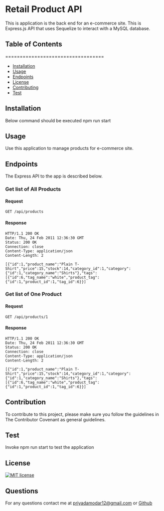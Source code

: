 # Retail Product API
This is application is the back end for an e-commerce site. This is Express.js API that uses Sequelize to interact with a MySQL database.
## Table of Contents 
==================================
* [Installation](#Installation)
* [Usage](#Usage)
* [Endpoints](#Endpoints)
* [License](#License)
* [Contributing](#Contributing)
* [Test](#Test)



## Installation
Below command should be executed npm run start
## Usage
Use this application to manage products for e-commerce site.
## Endpoints

The Express API to the app is described below.

### Get list of All Products

#### Request

`GET /api/products`

#### Response

    HTTP/1.1 200 OK
    Date: Thu, 24 Feb 2011 12:36:30 GMT
    Status: 200 OK
    Connection: close
    Content-Type: application/json
    Content-Length: 2

    [{"id":1,"product_name":"Plain T-Shirt","price":15,"stock":14,"category_id":1,"category":{"id":1,"category_name":"Shirts"},"tags":[{"id":6,"tag_name":"white","product_tag":{"id":1,"product_id":1,"tag_id":6}}]

### Get list of One Product
#### Request

`GET /api/products/1`

#### Response

    HTTP/1.1 200 OK
    Date: Thu, 24 Feb 2011 12:36:30 GMT
    Status: 200 OK
    Connection: close
    Content-Type: application/json
    Content-Length: 2

    [{"id":1,"product_name":"Plain T-Shirt","price":15,"stock":14,"category_id":1,"category":{"id":1,"category_name":"Shirts"},"tags":[{"id":6,"tag_name":"white","product_tag":{"id":1,"product_id":1,"tag_id":6}}]
## Contribution
To contribute to this project, please make sure you follow the guidelines in The Contributor Covenant as general guidelines.
## Test
Invoke npm run start to test the application
## License
[![MIT license](https://img.shields.io/badge/License-MIT-blue.svg)](https://lbesson.mit-license.org/) 
## Questions
For any questions contact me at priyadamodar12@gmail.com or [Github](https://github.com/pkamble35)